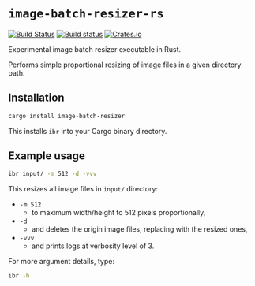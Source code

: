 # `image-batch-resizer-rs`

[![Build Status](https://travis-ci.org/guangie88/image-batch-resizer-rs.svg?branch=master)](https://travis-ci.org/guangie88/image-batch-resizer-rs)
[![Build status](https://ci.appveyor.com/api/projects/status/0crl0n8bmx240nls/branch/master?svg=true)](https://ci.appveyor.com/project/guangie88/image-batch-resizer-rs/branch/master)
[![Crates.io](https://img.shields.io/crates/v/image-batch-resizer.svg)](https://crates.io/crates/image-batch-resizer)

Experimental image batch resizer executable in Rust.

Performs simple proportional resizing of image files in a given directory path.

## Installation

```bash
cargo install image-batch-resizer
```

This installs `ibr` into your Cargo binary directory.

## Example usage

```bash
ibr input/ -m 512 -d -vvv
```

This resizes all image files in `input/` directory:

* `-m 512`
  * to maximum width/height to 512 pixels proportionally,
* `-d`
  * and deletes the origin image files, replacing with the resized ones,
* `-vvv`
  * and prints logs at verbosity level of 3.

For more argument details, type:

```bash
ibr -h
```
